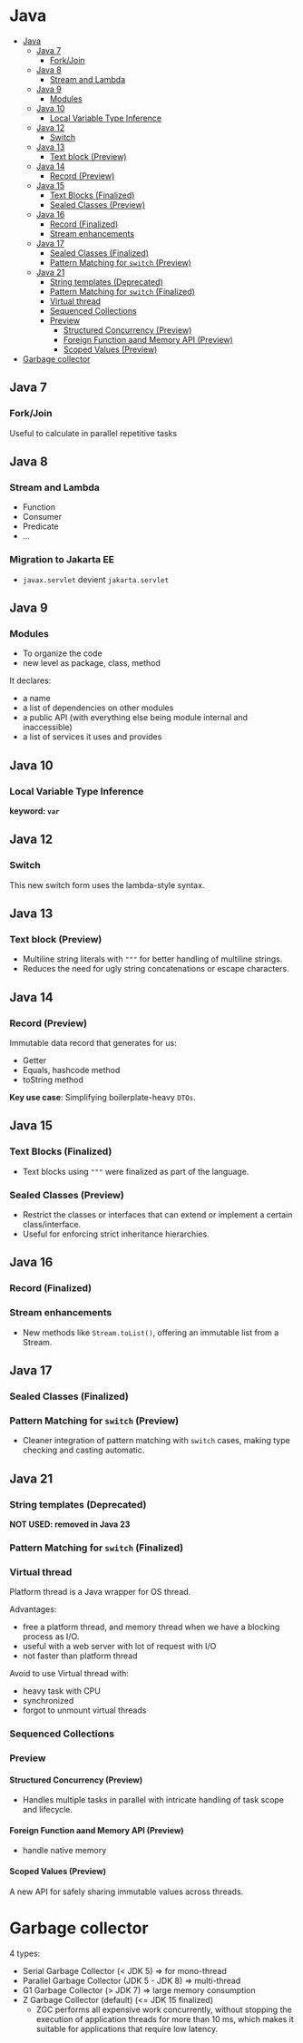 # Java

<!-- TOC -->
* [Java](#java)
  * [Java 7](#java-7)
    * [Fork/Join](#forkjoin)
  * [Java 8](#java-8)
    * [Stream and Lambda](#stream-and-lambda)
  * [Java 9](#java-9)
    * [Modules](#modules)
  * [Java 10](#java-10)
    * [Local Variable Type Inference](#local-variable-type-inference)
  * [Java 12](#java-12-)
    * [Switch](#switch)
  * [Java 13](#java-13)
    * [Text block (Preview)](#text-block-preview)
  * [Java 14](#java-14)
    * [Record (Preview)](#record-preview)
  * [Java 15](#java-15)
    * [Text Blocks (Finalized)](#text-blocks-finalized)
    * [Sealed Classes (Preview)](#sealed-classes-preview)
  * [Java 16](#java-16)
    * [Record (Finalized)](#record-finalized)
    * [Stream enhancements](#stream-enhancements)
  * [Java 17](#java-17)
    * [Sealed Classes (Finalized)](#sealed-classes-finalized)
    * [Pattern Matching for `switch` (Preview)](#pattern-matching-for-switch-preview)
  * [Java 21](#java-21)
    * [String templates (Deprecated)](#string-templates-deprecated)
    * [Pattern Matching for `switch` (Finalized)](#pattern-matching-for-switch-finalized)
    * [Virtual thread](#virtual-thread)
    * [Sequenced Collections](#sequenced-collections)
    * [Preview](#preview)
      * [Structured Concurrency (Preview)](#structured-concurrency-preview)
      * [Foreign Function aand Memory API (Preview)](#foreign-function-aand-memory-api-preview)
      * [Scoped Values (Preview)](#scoped-values-preview)
* [Garbage collector](#garbage-collector)
<!-- TOC -->

## Java 7

### Fork/Join

Useful to calculate in parallel repetitive tasks

## Java 8

### Stream and Lambda
- Function
- Consumer
- Predicate
- ...

### Migration to Jakarta EE
* `javax.servlet` devient `jakarta.servlet`

## Java 9

### Modules
- To organize the code
- new level as package, class, method

It declares:
- a name
- a list of dependencies on other modules
- a public API (with everything else being module internal and inaccessible)
- a list of services it uses and provides

## Java 10

### Local Variable Type Inference

**keyword: `var`**

## Java 12 

### Switch

This new switch form uses the lambda-style syntax.

## Java 13

### Text block (Preview)
- Multiline string literals with `"""` for better handling of multiline strings.
- Reduces the need for ugly string concatenations or escape characters.

## Java 14

### Record (Preview)

Immutable data record that generates for us:
* Getter
* Equals, hashcode method
* toString method

**Key use case**: Simplifying boilerplate-heavy `DTOs`.

## Java 15

### Text Blocks (Finalized)
- Text blocks using `"""` were finalized as part of the language.

### Sealed Classes (Preview)
- Restrict the classes or interfaces that can extend or implement a certain class/interface.
- Useful for enforcing strict inheritance hierarchies.

## Java 16

### Record (Finalized)

### Stream enhancements
- New methods like `Stream.toList()`, offering an immutable list from a Stream.

## Java 17

### Sealed Classes (Finalized)

### Pattern Matching for `switch` (Preview)
- Cleaner integration of pattern matching with `switch` cases, making type checking and casting automatic.

## Java 21

### String templates (Deprecated)
**NOT USED: removed in Java 23**

### Pattern Matching for `switch` (Finalized)

### Virtual thread

Platform thread is a Java wrapper for OS thread.

Advantages:
- free a platform thread, and memory thread when we have a blocking process as I/O.
- useful with a web server with lot of request with I/O
- not faster than platform thread

Avoid to use Virtual thread with:
- heavy task with CPU
- synchronized 
- forgot to unmount virtual threads

### Sequenced Collections



### Preview

#### Structured Concurrency (Preview)
- Handles multiple tasks in parallel with intricate handling of task scope and lifecycle.

#### Foreign Function aand Memory API (Preview)
- handle native memory

#### Scoped Values (Preview)
A new API for safely sharing immutable values across threads.

# Garbage collector

4 types:
- Serial Garbage Collector (< JDK 5) => for mono-thread
- Parallel Garbage Collector (JDK 5 - JDK 8) => multi-thread 
- G1 Garbage Collector (> JDK 7) => large memory consumption
- Z Garbage Collector (default) (<= JDK 15 finalized)
  - ZGC performs all expensive work concurrently, without stopping the execution of application threads for more than 10 ms, which makes it suitable for applications that require low latency. 
